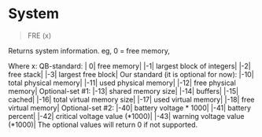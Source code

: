 # System

> FRE (x)

Returns system information. eg, 0 = free memory, 


Where x:
QB-standard:
| 0|  free memory|
|-1|  largest block of integers|
|-2|  free stack|
|-3|  largest free block|
Our standard (it is optional for now):
|-10|  total physical memory|
|-11|  used physical memory|
|-12|  free physical memory|
Optional-set #1:
|-13|  shared memory size|
|-14|  buffers|
|-15|  cached|
|-16|  total virtual memory size|
|-17|  used virtual memory|
|-18|  free virtual memory|
Optional-set #2:
|-40|  battery voltage * 1000|
|-41|  battery percent|
|-42|  critical voltage value (*1000)|
|-43|  warning voltage value (*1000)|
The optional values will return 0 if not supported.

